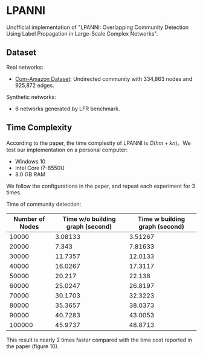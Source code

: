 # LPANNI

Unofficial implementation of "LPANNI: Overlapping Community Detection Using Label Propagation in Large-Scale Complex Networks".



## Dataset

Real networks:

+ [Com-Amazon Dataset](http://snap.stanford.edu/data/com-Amazon.html): Undirected community with 334,863 nodes and 925,872 edges.

Synthetic networks:

+ 6 networks generated by LFR benchmark.



## Time Complexity

According to the paper, the time complexity of LPANNI is $O(hm+kn)$。We test our implementation on a personal computer:

+ Windows 10
+ Intel Core i7-8550U
+ 8.0 GB RAM

We follow the configurations in the paper, and repeat each experiment for 3 times.

Time of community detection:

| Number of Nodes | Time w/o building graph (second) | Time w building graph (second) |
| --------------- | -------------------------------- | ------------------------------ |
| 10000           | 3.08133                          | 3.51267                        |
| 20000           | 7.343                            | 7.81633                        |
| 30000           | 11.7357                          | 12.0133                        |
| 40000           | 16.0267                          | 17.3117                        |
| 50000           | 20.217                           | 22.138                         |
| 60000           | 25.0247                          | 26.8197                        |
| 70000           | 30.1703                          | 32.3223                        |
| 80000           | 35.3657                          | 38.0373                        |
| 90000           | 40.7283                          | 43.0053                        |
| 100000          | 45.9737                          | 48.8713                        |

This result is nearly 2 times faster compared with the time cost reported in the paper (figure 10).